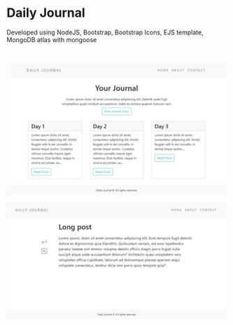# Daily Journal

Developed using NodeJS, Bootstrap, Bootstrap Icons, EJS template, MongoDB atlas with mongoose

<br>
<p align="center">
  <img src="screenshot.jpg?raw=true" alt="Screenshot of the App"/>
</p>

<p align="center">
  <img src="screenshot2.jpg?raw=true" alt="Screenshot of the App"/>
</p>
